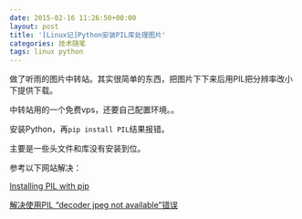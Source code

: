 ```yaml
---
date: 2015-02-16 11:26:50+00:00
layout: post
title: '[Linux记]Python安装PIL库处理图片'
categories: 技术随笔
tags: linux python
---
```


做了听雨的图片中转站。其实很简单的东西，把图片下下来后用PIL把分辨率改小下提供下载。

中转站用的一个免费vps，还要自己配置环境。。

安装Python，再`pip install PIL`结果报错。

主要是一些头文件和库没有安装到位。

参考以下网站解决：

[Installing PIL with pip](http://stackoverflow.com/questions/20060096/installing-pil-with-pip)

[解决使用PIL “decoder jpeg not available”错误](http://ju.outofmemory.cn/entry/86143)